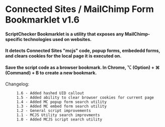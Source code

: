 # Connected Sites / MailChimp Form Bookmarklet v1.6
#### ScriptChecker Bookmarklet is a utility that exposes any MailChimp-specific technologies used on websites. 
#### It detects Connected Sites "mcjs" code, popup forms, embededd forms, and clears cookies for the local page it is executed on.
#### Save the script code as a browser bookmark. In Chrome, ⌥ (Option) + ⌘ (Command) + B to create a new bookmark.

Changelog:
	
	
		 1.6 - Added hashed UID callout
		 1.5 - Added ability to clear browser cookies for current page
		 1.4 - Added MC popup form search utility
		 1.3 - Added MC embed form search utility
		 1.2 - General script improvements
		 1.1 - MCJS Utility search improvments
		 1.0 - Added MCJS script search utility
	
